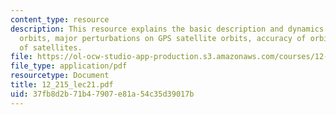 ```yaml
---
content_type: resource
description: This resource explains the basic description and dynamics of satellite
  orbits, major perturbations on GPS satellite orbits, accuracy of orbits, and health
  of satellites.
file: https://ol-ocw-studio-app-production.s3.amazonaws.com/courses/12-215-modern-navigation-fall-2006/37fb8d2b71b47907e81a54c35d39017b_12_215_lec21.pdf
file_type: application/pdf
resourcetype: Document
title: 12_215_lec21.pdf
uid: 37fb8d2b-71b4-7907-e81a-54c35d39017b
---
```

